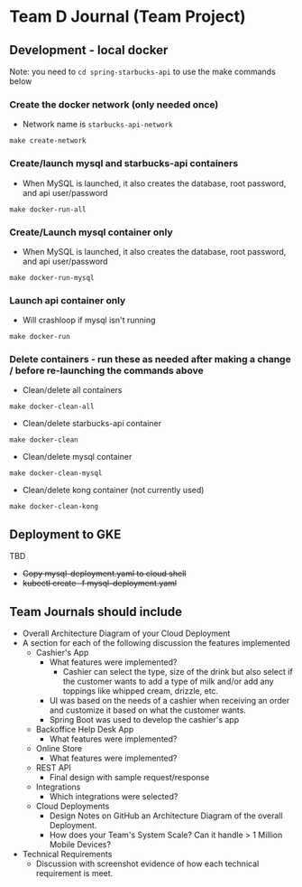 # Team D Journal (Team Project)

## Development - local docker
Note: you need to `cd spring-starbucks-api` to use the make commands below
### Create the docker network (only needed once)
- Network name is `starbucks-api-network`
```
make create-network
```

### Create/launch mysql and starbucks-api containers
- When MySQL is launched, it also creates the database, root password, and api user/password
```
make docker-run-all
```

### Create/Launch mysql container only
- When MySQL is launched, it also creates the database, root password, and api user/password
```
make docker-run-mysql
```

### Launch api container only
- Will crashloop if mysql isn't running
```
make docker-run
```

###  Delete containers - run these as needed after making a change / before re-launching the commands above
- Clean/delete all containers
```
make docker-clean-all
```
- Clean/delete starbucks-api container
```
make docker-clean
```
- Clean/delete mysql container
```
make docker-clean-mysql
```
- Clean/delete kong container  (not currently used)
```
make docker-clean-kong
```

## Deployment to GKE
TBD
- ~~Copy mysql-deployment.yaml to cloud shell~~
- ~~kubectl create -f mysql-deployment.yaml~~


## Team Journals should include
- Overall Architecture Diagram of your Cloud Deployment
- A section for each of the following discussion the features implemented
  - Cashier's App
    - What features were implemented?
      - Cashier can select the type, size of the drink but also select if the customer wants to add a type of milk and/or add any toppings like whipped cream, drizzle, etc.
    - UI was based on the needs of a cashier when receiving an order and customize it based on what the customer wants.
    - Spring Boot was used to develop the cashier's app
  - Backoffice Help Desk App
    - What features were implemented?
  - Online Store
    - What features were implemented?
  - REST API 
    - Final design with sample request/response
  - Integrations
    - Which integrations were selected?
  - Cloud Deployments
    - Design Notes on GitHub an Architecture Diagram of the overall Deployment.
    - How does your Team's System Scale?  Can it handle > 1 Million Mobile Devices?
- Technical Requirements
  - Discussion with screenshot evidence of how each technical requirement is meet.

